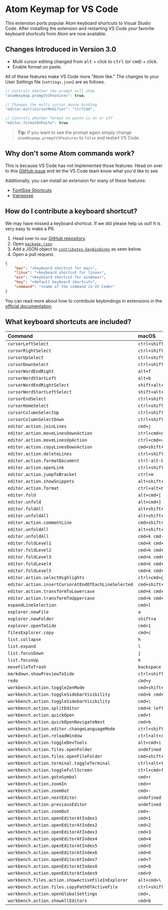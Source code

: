 # Atom Keymap for VS Code

This extension ports popular Atom keyboard shortcuts to Visual Studio Code. After installing the extension and restarting VS Code your favorite keyboard shortcuts from Atom are now available. 

## Changes Introduced in Version 3.0

- Multi cursor editing changed from <kbd>alt</kbd> + click to <kbd>ctrl</kbd> (or <kbd>cmd</kbd>) + click. 
- Enable format on paste. 

All of these features make VS Code more "Atom like." The changes to your User Settings file (`settings.json`) are as follows. 

```javascript
// Controls whether the prompt will show
"atomKeymap.promptV3Features": true,

// Changes the multi cursor mouse binding
"editor.multiCursorModifier": "ctrlCmd",

// Controls whether format on paste is on or off
"editor.formatOnPaste": true
```

>**Tip:** If you want to see the prompt again simply change `atomKeymap.promptV3Features` to `false` and restart VS Code. 

## Why don't some Atom commands work? 

This is because VS Code has not implemented those features. Head on over to this [GitHub issue](https://github.com/microsoft/vscode/issues/14316) and let the VS Code team know what you'd like to see. 

Additionally, you can install an extension for many of these features:

* [FontSize Shortcuts](https://marketplace.visualstudio.com/items?itemName=peterjuras.fontsize-shortcuts)
* [transpose](https://marketplace.visualstudio.com/items?itemName=v4run.transpose)

## How do I contribute a keyboard shortcut?

We may have missed a keyboard shortcut. If we did please help us out! It is very easy to make a PR. 

1. Head over to our [GitHub repository](https://github.com/waderyan/vscode-atom-keybindings). 
2. Open [`package.json`](https://github.com/waderyan/vscode-atom-keybindings/blob/master/package.json). 
3. Add a JSON object to [`contributes.keybindings`](https://github.com/waderyan/vscode-atom-keybindings/blob/master/package.json#L25) as seen below. 
4. Open a pull request. 

```json
{
    "mac": "<keyboard shortcut for mac>",
    "linux": "<keyboard shortcut for linux>",
    "win": "<keyboard shortcut for windows>",
    "key": "<default keyboard shortcut>",
    "command": "<name of the command in VS Code>"
}
```

You can read more about how to contribute keybindings in extensions in the [official documentation](http://code.visualstudio.com/docs/extensionAPI/extension-points#_contributeskeybindings). 

## What keyboard shortcuts are included?

| Command | macOS | Windows | Linux |
| :------ | :---- | :------ | :---- |
| `cursorLeftSelect` | `ctrl+shift+b` | `ctrl+shift+b` | `ctrl+shift+b` |
| `cursorRightSelect` | `ctrl+shift+f` | `ctrl+shift+f` | `ctrl+shift+f` |
| `cursorUpSelect` | `ctrl+shift+p` | `ctrl+shift+p` | `ctrl+shift+p` |
| `cursorDownSelect` | `ctrl+shift+n` | `ctrl+shift+n` | `ctrl+shift+n` |
| `cursorWordEndRight` | `alt+f` | `alt+f` | `alt+f` |
| `cursorWordStartLeft` | `alt+b` | `alt+b` | `alt+b` |
| `cursorWordEndRightSelect` | `shift+alt+f` | `shift+alt+f` | `shift+alt+f` |
| `cursorWordStartLeftSelect` | `shift+alt+b` | `shift+alt+b` | `shift+alt+b` |
| `cursorEndSelect` | `ctrl+shift+e` | `ctrl+shift+e` | `ctrl+shift+e` |
| `cursorHomeSelect` | `ctrl+shift+a` | `ctrl+shift+a` | `ctrl+shift+a` |
| `cursorColumnSelectUp` | `ctrl+shift+up` | `undefined` | `shift+alt+up` |
| `cursorColumnSelectDown` | `ctrl+shift+down` | `undefined` | `shift+alt+down` |
| `editor.action.joinLines` | `cmd+j` | `ctrl+j` | `ctrl+j` |
| `editor.action.moveLinesDownAction` | `ctrl+cmd+down` | `ctrl+down` | `ctrl+down` |
| `editor.action.moveLinesUpAction` | `ctrl+cmd+up` | `ctrl+up` | `ctrl+up` |
| `editor.action.copyLinesDownAction` | `cmd+shift+d` | `ctrl+shift+d` | `ctrl+shift+d` |
| `editor.action.deleteLines` | `ctrl+shift+k` | `ctrl+shift+k` | `ctrl+shift+k` |
| `editor.action.formatDocument` | `ctrl-alt-b` | `undefined` | `undefined` |
| `editor.action.openLink` | `ctrl+shift+o` | `undefined` | `undefined` |
| `editor.action.jumpToBracket` | `ctrl+m` | `ctrl+m` | `ctrl+m` |
| `editor.action.showSnippets` | `alt+shift+s` | `alt+shift+s` | `alt+shift+s` |
| `editor.action.format` | `ctrl+alt+b` | `alt+shift+f` | `ctrl+shift+i` |
| `editor.fold` | `alt+cmd+[` | `ctrl+alt+/` | `ctrl+alt+/` |
| `editor.unfold` | `alt+cmd+]` | `ctrl+alt+/` | `ctrl+alt+/` |
| `editor.foldAll` | `alt+shift+cmd+[` | `ctrl+alt+[` | `ctrl+alt+[` |
| `editor.unfoldAll` | `alt+shift+cmd+]` | `ctrl+alt+]` | `ctrl+alt+]` |
| `editor.action.commentLine` | `cmd+shift+7` | `undefined` | `undefined` |
| `editor.unfoldAll` | `alt+shift+cmd+]` | `ctrl+alt+]` | `ctrl+alt+]` |
| `editor.unfoldAll` | `cmd+k cmd-0` | `undefined` | `undefined` |
| `editor.foldLevel1` | `cmd+k cmd+1` | `ctrl+k ctrl+1` | `ctrl+k ctrl+1` |
| `editor.foldLevel2` | `cmd+k cmd+2` | `ctrl+k ctrl+2` | `ctrl+k ctrl+2` |
| `editor.foldLevel3` | `cmd+k cmd+3` | `ctrl+k ctrl+3` | `ctrl+k ctrl+3` |
| `editor.foldLevel4` | `cmd+k cmd+4` | `ctrl+k ctrl+4` | `ctrl+k ctrl+4` |
| `editor.foldLevel5` | `cmd+k cmd+5` | `ctrl+k ctrl+5` | `ctrl+k ctrl+5` |
| `editor.action.selectHighlights` | `ctrl+cmd+g` | `alt+f3` | `alt+f3` |
| `editor.action.insertCursorAtEndOfEachLineSelected` | `cmd+shift+l` | `alt+shift+l` | `alt+shift+l` |
| `editor.action.transformToLowercase` | `cmd+k cmd+l` | `ctrl+k ctrl+l` | `ctrl+k ctrl+l` |
| `editor.action.transformToUppercase` | `cmd+k cmd+u` | `ctrl+k ctrl+u` | `ctrl+k ctrl+u` |
| `expandLineSelection` | `cmd+l` | `ctrl+l` | `ctrl+l` |
| `explorer.newFile` | `a` | `a` | `a` |
| `explorer.newFolder` | `shift+a` | `shift+a` | `shift+a` |
| `explorer.openToSide` | `cmd+1` | `ctrl+1` | `ctrl+1` |
| `filesExplorer.copy` | `cmd+c` | `ctrl+c` | `ctrl+c` |
| `list.collapse` | `h` | `h` | `h` |
| `list.expand` | `l` | `l` | `l` |
| `list.focusDown` | `j` | `j` | `j` |
| `list.focusUp` | `k` | `k` | `k` |
| `moveFileToTrash` | `backspace` | `backspace` | `backspace` |
| `markdown.showPreviewToSide` | `ctrl+shift+m` | `ctrl+shift+m` | `ctrl+shift+m` |
| `redo` | `cmd+y` | `ctrl+y` | `ctrl+y` |
| `workbench.action.toggleZenMode` | `cmd+shift+ctrl+f` | `shift+f11` | `shift+f11` |
| `workbench.action.toggleSidebarVisibility` | `cmd+k cmd+b` | `ctrl+k ctrl+b` | `ctrl+k ctrl+b` |
| `workbench.action.toggleSidebarVisibility` | `cmd+\` | `ctrl+\` | `ctrl+\` |
| `workbench.action.splitEditor` | `cmd+k left` | `ctrl+k left` | `ctrl+k left` |
| `workbench.action.quickOpen` | `cmd+t` | `ctrl+t` | `undefined` |
| `workbench.action.quickOpenNavigateNext` | `cmd+b` | `ctrl+b` | `ctrl+b` |
| `workbench.action.editor.changeLanguageMode` | `ctrl+shift+l` | `ctrl+shift+l` | `ctrl+shift+l` |
| `workbench.action.reloadWindow` | `ctrl+alt+cmd+l` | `alt+ctrl+r` | `alt+ctrl+r` |
| `workbench.action.toggleDevTools` | `alt+cmd+i` | `ctrl+alt+i` | `ctrl+alt+i` |
| `workbench.action.files.openFolder` | `undefined` | `ctrl+shift+o` | `ctrl+shift+o` |
| `workbench.action.files.openFileFolder` | `cmd+shift+o` | `undefined` | `undefined` |
| `workbench.action.terminal.toggleTerminal` | `ctrl+alt+t` | `ctrl+` | `ctrl+` |
| `workbench.action.toggleFullScreen` | `ctrl+cmd+f` | `f11` | `f11` |
| `workbench.action.gotoSymbol` | `cmd+r` | `ctrl+r` | `ctrl+r` |
| `workbench.action.zoomIn` | `cmd+=` | `undefined` | `undefined` |
| `workbench.action.zoomOut` | `cmd+-` | `undefined` | `undefined` |
| `workbench.action.nextEditor` | `undefined` | `ctrl+pagedown` | `ctrl+pagedown` |
| `workbench.action.previousEditor` | `undefined` | `ctrl+pageup` | `ctrl+pageup` |
| `workbench.action.zoomOut` | `cmd+-` | `ctrl+-` | `ctrl+-` |
| `workbench.action.openEditorAtIndex1` | `cmd+1` | `alt+1` | `alt+1` |
| `workbench.action.openEditorAtIndex2` | `cmd+2` | `alt+2` | `alt+2` |
| `workbench.action.openEditorAtIndex3` | `cmd+3` | `alt+3` | `alt+3` |
| `workbench.action.openEditorAtIndex4` | `cmd+4` | `alt+4` | `alt+4` |
| `workbench.action.openEditorAtIndex5` | `cmd+5` | `alt+5` | `alt+5` |
| `workbench.action.openEditorAtIndex6` | `cmd+6` | `alt+6` | `alt+6` |
| `workbench.action.openEditorAtIndex7` | `cmd+7` | `alt+7` | `alt+7` |
| `workbench.action.openEditorAtIndex8` | `cmd+8` | `alt+8` | `alt+8` |
| `workbench.action.openEditorAtIndex9` | `cmd+9` | `alt+9` | `alt+9` |
| `workbench.files.action.showActiveFileInExplorer` | `alt+cmd+\` | `ctrl+shift+\` | `ctrl+shift+\` |
| `workbench.action.files.copyPathOfActiveFile` | `ctrl+shift+c` | `ctrl+shift+c` | `ctrl+shift+c` |
| `workbench.action.openGlobalSettings` | `cmd+,` | `ctrl+,` | `ctrl+,` |
| `workbench.action.showAllEditors` | `cmd+b` | `ctrl+b` | `ctrl+b` |

